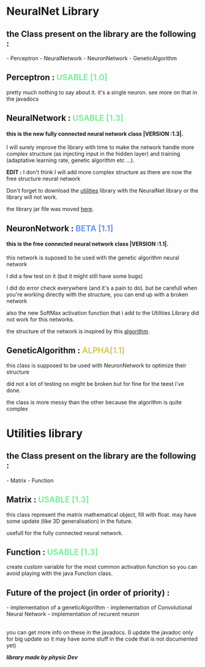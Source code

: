 **<h1>NeuralNet Library</h1>**

<h2>the Class present on the library are the following :</h2>
- Perceptron
- NeuralNetwork
- NeuronNetwork 
- GeneticAlgorithm

<h2>Perceptron : <span style="color:#7eec9c">USABLE [1.0]</span></h2>

pretty much nothing to say about it. it's a single neuron. see more on that in the javadocs

<h2>NeuralNetwork : <span style="color:#7eec9c">USABLE [1.3]</span></h2>

<h4>this is the new fully connected neural network class |VERSION :1.3|.</h4>

I will surely improve the library with time to make the network handle more complex structure (as injecting input in the hidden layer) and training (adaptative learning rate, genetic algorithm etc ...).

**EDIT :** I don't think I will add more complex structure as there are now the free structure neural network

Don't forget to download the [utilities](https://github.com/netscape-swega/AI/tree/master/library/java) library with the NeuralNet library or the library will not work.

the library jar file was moved [here](https://github.com/netscape-swega/AI/tree/master/library/java).

<h2>NeuronNetwork : <span style="color:#6d96ee">BETA [1.1]</span></h2>
<h4>this is the <b>free connected neural network</b> class <b>|VERSION :1.1|</b>.</h4>

this network is suposed to be used with the genetic algorithm neural network

I did a few test on it (but it might still have some bugs)

I did do error check everywhere (and it's a pain to do).
but be carefull when you're working directly with the structure, you can end up with a broken network

also the new SoftMax activation function that i add to the Utilities Library did not work for this networks.

the structure of the network is inspired by this [algorithm](https://fr.wikipedia.org/wiki/Algorithme_NEAT).

<h2>GeneticAlgorithm : <span style="color:#d6ca5b">ALPHA[1.1]</span></h2>

this class is supposed to be used with NeuronNetwork to optimize their structure

did not a lot of testing no might be broken but for fine for the teest i've done.

the class is more messy than the other because the algorithm is quite complex


<h1>Utilities library</h1>

<h2>the Class present on the library are the following :</h2>
- Matrix
- Function

<h2>Matrix : <span style="color:#7eec9c">USABLE [1.3]</span></h2>

this class represent the matrix mathematical object, fill with float.
may have some update (like 3D generalisation) in the future.

usefull for the fully connected neural network.

<h2>Function : <span style="color:#7eec9c">USABLE [1.3]</span></h2>

create custom variable for the most common activation function so you can avoid playing with the java Function class.

<h2>Future of the project (in order of priority) : </h2>
- implementation of a geneticAlgorithm
- implementation of Convolutional Neural Network
- implementation of recurent neuron
</br>
</br>

you can get more info on these in the javadocs.
(I update the javadoc only for big update so it may have some stuff in the code that is not documented yet)

***library made by physic Dev***

<!-- 6d96ee d6ca5b d67f5b-->











